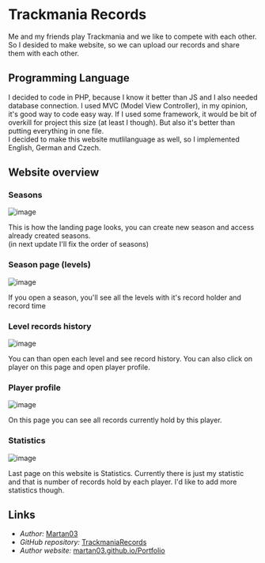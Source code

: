 # Trackmania Records

Me and my friends play Trackmania and we like to compete with each other.
So I desided to make website, so we can upload our records and share them with each other.

## Programming Language

I decided to code in PHP, because I know it better than JS and I also needed database connection.
I used MVC (Model View Controller), in my opinion, it's good way to code easy way. If I used some framework, it would be
bit of overkill for project this size (at least I though). But also it's better than putting everything in one file.  
I decided to make this website mutlilanguage as well, so I implemented English, German and Czech.


## Website overview

### Seasons

![image](https://user-images.githubusercontent.com/46300167/211410737-7f52cd8c-6b43-4cde-a705-3ed1e91aa461.png)

This is how the landing page looks, you can create new season and access already created seasons.  
(in next update I'll fix the order of seasons)

### Season page (levels)

![image](https://user-images.githubusercontent.com/46300167/211411567-4544a706-39a5-4b66-952e-4b2f39dbca92.png)

If you open a season, you'll see all the levels with it's record holder and record time

### Level records history

![image](https://user-images.githubusercontent.com/46300167/211411705-97a76266-ccb9-4695-a421-8cf19812cd34.png)

You can than open each level and see record history. You can also click on player on this page and open player profile.

### Player profile

![image](https://user-images.githubusercontent.com/46300167/211411844-a7a36b62-6960-4517-81d6-2a1e3e3a6392.png)

On this page you can see all records currently hold by this player.

### Statistics

![image](https://user-images.githubusercontent.com/46300167/211412262-6d2c8801-a53a-42ff-8718-a50168c0333c.png)

Last page on this website is Statistics. Currently there is just my statistic and that is number of records hold by each player.
I'd like to add more statistics though.

## Links

- *Author:* [Martan03](https://github.com/Martan03)
- *GitHub repository:* [TrackmaniaRecords](https://github.com/Martan03/TrackmaniaRecords)
- *Author website:* [martan03.github.io/Portfolio](https://martan03.github.io/Portfolio/)
